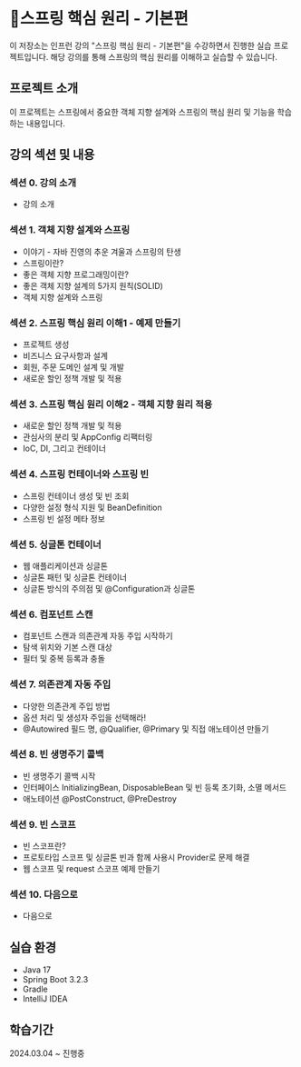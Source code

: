# 🌿스프링 핵심 원리 - 기본편

이 저장소는 인프런 강의 "스프링 핵심 원리 - 기본편"을 수강하면서 진행한 실습 프로젝트입니다. 해당 강의를 통해 스프링의 핵심 원리를 이해하고 실습할 수 있습니다.

## 프로젝트 소개

이 프로젝트는 스프링에서 중요한 객체 지향 설계와 스프링의 핵심 원리 및 기능을 학습하는 내용입니다.

## 강의 섹션 및 내용

### 섹션 0. 강의 소개
- 강의 소개

### 섹션 1. 객체 지향 설계와 스프링
- 이야기 - 자바 진영의 추운 겨울과 스프링의 탄생
- 스프링이란?
- 좋은 객체 지향 프로그래밍이란?
- 좋은 객체 지향 설계의 5가지 원칙(SOLID)
- 객체 지향 설계와 스프링

### 섹션 2. 스프링 핵심 원리 이해1 - 예제 만들기
- 프로젝트 생성
- 비즈니스 요구사항과 설계
- 회원, 주문 도메인 설계 및 개발
- 새로운 할인 정책 개발 및 적용

### 섹션 3. 스프링 핵심 원리 이해2 - 객체 지향 원리 적용
- 새로운 할인 정책 개발 및 적용
- 관심사의 분리 및 AppConfig 리팩터링
- IoC, DI, 그리고 컨테이너

### 섹션 4. 스프링 컨테이너와 스프링 빈
- 스프링 컨테이너 생성 및 빈 조회
- 다양한 설정 형식 지원 및 BeanDefinition
- 스프링 빈 설정 메타 정보

### 섹션 5. 싱글톤 컨테이너
- 웹 애플리케이션과 싱글톤
- 싱글톤 패턴 및 싱글톤 컨테이너
- 싱글톤 방식의 주의점 및 @Configuration과 싱글톤

### 섹션 6. 컴포넌트 스캔
- 컴포넌트 스캔과 의존관계 자동 주입 시작하기
- 탐색 위치와 기본 스캔 대상
- 필터 및 중복 등록과 충돌

### 섹션 7. 의존관계 자동 주입
- 다양한 의존관계 주입 방법
- 옵션 처리 및 생성자 주입을 선택해라!
- @Autowired 필드 명, @Qualifier, @Primary 및 직접 애노테이션 만들기

### 섹션 8. 빈 생명주기 콜백
- 빈 생명주기 콜백 시작
- 인터페이스 InitializingBean, DisposableBean 및 빈 등록 초기화, 소멸 메서드
- 애노테이션 @PostConstruct, @PreDestroy

### 섹션 9. 빈 스코프
- 빈 스코프란?
- 프로토타입 스코프 및 싱글톤 빈과 함께 사용시 Provider로 문제 해결
- 웹 스코프 및 request 스코프 예제 만들기

### 섹션 10. 다음으로
- 다음으로

## 실습 환경

- Java 17
- Spring Boot 3.2.3
- Gradle
- IntelliJ IDEA

## 학습기간
2024.03.04 ~ 진행중
